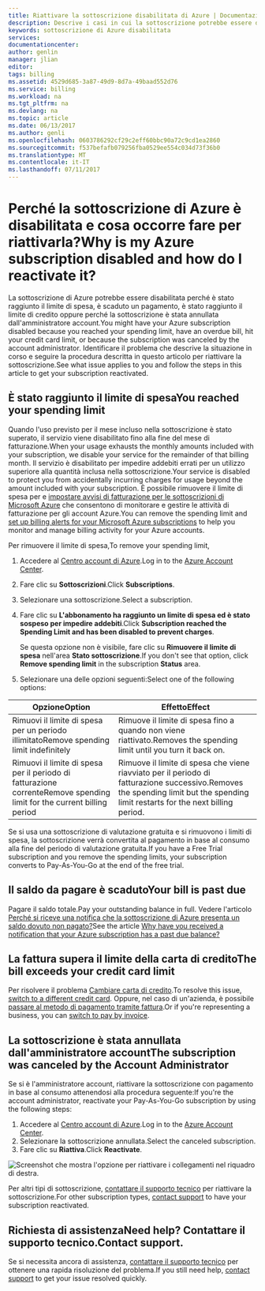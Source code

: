 ```yaml
---
title: Riattivare la sottoscrizione disabilitata di Azure | Documentazione Microsoft
description: Descrive i casi in cui la sottoscrizione potrebbe essere disabilitata e come riattivarla.
keywords: sottoscrizione di Azure disabilitata
services: 
documentationcenter: 
author: genlin
manager: jlian
editor: 
tags: billing
ms.assetid: 4529d685-3a87-49d9-8d7a-49baad552d76
ms.service: billing
ms.workload: na
ms.tgt_pltfrm: na
ms.devlang: na
ms.topic: article
ms.date: 06/13/2017
ms.author: genli
ms.openlocfilehash: 0603786292cf29c2eff60bbc90a72c9cd1ea2860
ms.sourcegitcommit: f537befafb079256fba0529ee554c034d73f36b0
ms.translationtype: MT
ms.contentlocale: it-IT
ms.lasthandoff: 07/11/2017
---
```

# <a name="why-is-my-azure-subscription-disabled-and-how-do-i-reactivate-it"></a><span data-ttu-id="8ac71-104">Perché la sottoscrizione di Azure è disabilitata e cosa occorre fare per riattivarla?</span><span class="sxs-lookup"><span data-stu-id="8ac71-104">Why is my Azure subscription disabled and how do I reactivate it?</span></span>
<span data-ttu-id="8ac71-105">La sottoscrizione di Azure potrebbe essere disabilitata perché è stato raggiunto il limite di spesa, è scaduto un pagamento, è stato raggiunto il limite di credito oppure perché la sottoscrizione è stata annullata dall'amministratore account.</span><span class="sxs-lookup"><span data-stu-id="8ac71-105">You might have your Azure subscription disabled because you reached your spending limit, have an overdue bill, hit your credit card limit, or because the subscription was canceled by the account administrator.</span></span> <span data-ttu-id="8ac71-106">Identificare il problema che descrive la situazione in corso e seguire la procedura descritta in questo articolo per riattivare la sottoscrizione.</span><span class="sxs-lookup"><span data-stu-id="8ac71-106">See what issue applies to you and follow the steps in this article to get your subscription reactivated.</span></span>

## <a name="you-reached-your-spending-limit"></a><span data-ttu-id="8ac71-107">È stato raggiunto il limite di spesa</span><span class="sxs-lookup"><span data-stu-id="8ac71-107">You reached your spending limit</span></span>
<span data-ttu-id="8ac71-108">Quando l'uso previsto per il mese incluso nella sottoscrizione è stato superato, il servizio viene disabilitato fino alla fine del mese di fatturazione.</span><span class="sxs-lookup"><span data-stu-id="8ac71-108">When your usage exhausts the monthly amounts included with your subscription, we disable your service for the remainder of that billing month.</span></span> <span data-ttu-id="8ac71-109">Il servizio è disabilitato per impedire addebiti errati per un utilizzo superiore alla quantità inclusa nella sottoscrizione.</span><span class="sxs-lookup"><span data-stu-id="8ac71-109">Your service is disabled to protect you from accidentally incurring charges for usage beyond the amount included with your subscription.</span></span> <span data-ttu-id="8ac71-110">È possibile rimuovere il limite di spesa per e [impostare avvisi di fatturazione per le sottoscrizioni di Microsoft Azure](billing-set-up-alerts.md) che consentono di monitorare e gestire le attività di fatturazione per gli account Azure.</span><span class="sxs-lookup"><span data-stu-id="8ac71-110">You can remove the spending limit and [set up billing alerts for your Microsoft Azure subscriptions](billing-set-up-alerts.md) to help you monitor and manage billing activity for your Azure accounts.</span></span>

<span data-ttu-id="8ac71-111">Per rimuovere il limite di spesa,</span><span class="sxs-lookup"><span data-stu-id="8ac71-111">To remove your spending limit,</span></span>

1. <span data-ttu-id="8ac71-112">Accedere al [Centro account di Azure](https://account.windowsazure.com/Home/Index).</span><span class="sxs-lookup"><span data-stu-id="8ac71-112">Log in to the [Azure Account Center](https://account.windowsazure.com/Home/Index).</span></span>
2. <span data-ttu-id="8ac71-113">Fare clic su **Sottoscrizioni**.</span><span class="sxs-lookup"><span data-stu-id="8ac71-113">Click **Subscriptions**.</span></span>
3. <span data-ttu-id="8ac71-114">Selezionare una sottoscrizione.</span><span class="sxs-lookup"><span data-stu-id="8ac71-114">Select a subscription.</span></span>
4. <span data-ttu-id="8ac71-115">Fare clic su **L'abbonamento ha raggiunto un limite di spesa ed è stato sospeso per impedire addebiti**.</span><span class="sxs-lookup"><span data-stu-id="8ac71-115">Click **Subscription reached the Spending Limit and has been disabled to prevent charges**.</span></span>

    <span data-ttu-id="8ac71-116">Se questa opzione non è visibile, fare clic su **Rimuovere il limite di spesa** nell'area **Stato sottoscrizione**.</span><span class="sxs-lookup"><span data-stu-id="8ac71-116">If you don't see that option, click **Remove spending limit** in the subscription **Status** area.</span></span>
5. <span data-ttu-id="8ac71-117">Selezionare una delle opzioni seguenti:</span><span class="sxs-lookup"><span data-stu-id="8ac71-117">Select one of the following options:</span></span>

| <span data-ttu-id="8ac71-118">Opzione</span><span class="sxs-lookup"><span data-stu-id="8ac71-118">Option</span></span> | <span data-ttu-id="8ac71-119">Effetto</span><span class="sxs-lookup"><span data-stu-id="8ac71-119">Effect</span></span> |
| --- | --- |
| <span data-ttu-id="8ac71-120">Rimuovi il limite di spesa per un periodo illimitato</span><span class="sxs-lookup"><span data-stu-id="8ac71-120">Remove spending limit indefinitely</span></span> |<span data-ttu-id="8ac71-121">Rimuove il limite di spesa fino a quando non viene riattivato.</span><span class="sxs-lookup"><span data-stu-id="8ac71-121">Removes the spending limit until you turn it back on.</span></span> |
| <span data-ttu-id="8ac71-122">Rimuovi il limite di spesa per il periodo di fatturazione corrente</span><span class="sxs-lookup"><span data-stu-id="8ac71-122">Remove spending limit for the current billing period</span></span> |<span data-ttu-id="8ac71-123">Rimuove il limite di spesa che viene riavviato per il periodo di fatturazione successivo.</span><span class="sxs-lookup"><span data-stu-id="8ac71-123">Removes the spending limit but the spending limit restarts for the next billing period.</span></span> |

<span data-ttu-id="8ac71-124">Se si usa una sottoscrizione di valutazione gratuita e si rimuovono i limiti di spesa, la sottoscrizione verrà convertita al pagamento in base al consumo alla fine del periodo di valutazione gratuita.</span><span class="sxs-lookup"><span data-stu-id="8ac71-124">If you have a Free Trial subscription and you remove the spending limits, your subscription converts to Pay-As-You-Go at the end of the free trial.</span></span>

## <a name="your-bill-is-past-due"></a><span data-ttu-id="8ac71-125">Il saldo da pagare è scaduto</span><span class="sxs-lookup"><span data-stu-id="8ac71-125">Your bill is past due</span></span>
<span data-ttu-id="8ac71-126">Pagare il saldo totale.</span><span class="sxs-lookup"><span data-stu-id="8ac71-126">Pay your outstanding balance in full.</span></span> <span data-ttu-id="8ac71-127">Vedere l'articolo [Perché si riceve una notifica che la sottoscrizione di Azure presenta un saldo dovuto non pagato?](billing-azure-subscription-past-due-balance.md#how-to-resolve-the-issue)</span><span class="sxs-lookup"><span data-stu-id="8ac71-127">See the article [Why have you received a notification that your Azure subscription has a past due balance?](billing-azure-subscription-past-due-balance.md#how-to-resolve-the-issue)</span></span>

## <a name="the-bill-exceeds-your-credit-card-limit"></a><span data-ttu-id="8ac71-128">La fattura supera il limite della carta di credito</span><span class="sxs-lookup"><span data-stu-id="8ac71-128">The bill exceeds your credit card limit</span></span>
<span data-ttu-id="8ac71-129">Per risolvere il problema [Cambiare carta di credito](billing-how-to-change-credit-card.md).</span><span class="sxs-lookup"><span data-stu-id="8ac71-129">To resolve this issue, [switch to a different credit card](billing-how-to-change-credit-card.md).</span></span> <span data-ttu-id="8ac71-130">Oppure, nel caso di un'azienda, è possibile [passare al metodo di pagamento tramite fattura](https://azure.microsoft.com/pricing/invoicing/).</span><span class="sxs-lookup"><span data-stu-id="8ac71-130">Or if you're representing a business, you can [switch to pay by invoice](https://azure.microsoft.com/pricing/invoicing/).</span></span>

## <a name="the-subscription-was-canceled-by-the-account-administrator"></a><span data-ttu-id="8ac71-131">La sottoscrizione è stata annullata dall'amministratore account</span><span class="sxs-lookup"><span data-stu-id="8ac71-131">The subscription was canceled by the Account Administrator</span></span>
<span data-ttu-id="8ac71-132">Se si è l'amministratore account, riattivare la sottoscrizione con pagamento in base al consumo attenendosi alla procedura seguente:</span><span class="sxs-lookup"><span data-stu-id="8ac71-132">If you're the account administrator, reactivate your Pay-As-You-Go subscription by using the following steps:</span></span>

1. <span data-ttu-id="8ac71-133">Accedere al [Centro account di Azure](https://account.windowsazure.com/Home/Index).</span><span class="sxs-lookup"><span data-stu-id="8ac71-133">Log in to the [Azure Account Center](https://account.windowsazure.com/Home/Index).</span></span>
2. <span data-ttu-id="8ac71-134">Selezionare la sottoscrizione annullata.</span><span class="sxs-lookup"><span data-stu-id="8ac71-134">Select the canceled subscription.</span></span>
3. <span data-ttu-id="8ac71-135">Fare clic su **Riattiva**.</span><span class="sxs-lookup"><span data-stu-id="8ac71-135">Click **Reactivate**.</span></span>

![Screenshot che mostra l'opzione per riattivare i collegamenti nel riquadro di destra.](./media/billing-how-to-cancel-azure-subscription/reactivate-sub.png)

<span data-ttu-id="8ac71-137">Per altri tipi di sottoscrizione, [contattare il supporto tecnico](https://portal.azure.com/?#blade/Microsoft_Azure_Support/HelpAndSupportBlade) per riattivare la sottoscrizione.</span><span class="sxs-lookup"><span data-stu-id="8ac71-137">For other subscription types, [contact support](https://portal.azure.com/?#blade/Microsoft_Azure_Support/HelpAndSupportBlade) to have your subscription reactivated.</span></span>

## <a name="need-help-contact-support"></a><span data-ttu-id="8ac71-138">Richiesta di assistenza</span><span class="sxs-lookup"><span data-stu-id="8ac71-138">Need help?</span></span> <span data-ttu-id="8ac71-139">Contattare il supporto tecnico.</span><span class="sxs-lookup"><span data-stu-id="8ac71-139">Contact support.</span></span>
<span data-ttu-id="8ac71-140">Se si necessita ancora di assistenza, [contattare il supporto tecnico](https://portal.azure.com/?#blade/Microsoft_Azure_Support/HelpAndSupportBlade) per ottenere una rapida risoluzione del problema.</span><span class="sxs-lookup"><span data-stu-id="8ac71-140">If you still need help, [contact support](https://portal.azure.com/?#blade/Microsoft_Azure_Support/HelpAndSupportBlade) to get your issue resolved quickly.</span></span>
